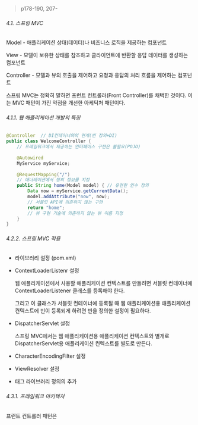 > p178-190, 207-



###### 4.1. 스프링 MVC

Model - 애플리케이션 상태(데이터)나 비즈니스 로직을 제공하는 컴포넌트

View - 모델이 보유한 상태를 참조하고 클라이언트에 반환할 응답 데이터를 생성하는 컴포넌트

Controller - 모델과 뷰의 호출을 제어하고 요청과 응답의 처리 흐름을 제어하는 컴포넌트

스프링 MVC는 정확히 말하면 프런트 컨트롤러(Front Controller)를 채택한 것이다. 이는 MVC 패턴이 가진 약점을 개선한 아케틱처 패턴이다.



###### 4.1.1. 웹 애플리케이션 개발의 특징

```java
@Controller  // DI컨테이너와의 연계(빈 정의+DI)
public class WelcomeController { 
    // 프레임워크에서 제공하는 인터페이스 구현은 불필요(POJO)
    
    @Autowired
    MyService myService;
    
    @RequestMapping("/")
    // 애너테이션에서 정의 정보를 지정
    public String home(Model model) { // 유연한 인수 정의
        Data now = myService.getCurrentData();
        model.addAttribute("now", now);
        // 서블릿 API에 의존하지 않는 구현
        return "home";
        // 뷰 구현 기술에 의존하지 않는 뷰 이름 지정
    }
}
```



###### 4.2.2. 스프링 MVC 적용

- 라이브러리 설정 (pom.xml)

- ContextLoaderListenr 설정

  웹 애플리케이션에서 사용할 애플리케이션 컨텍스트를 만들려면 서블릿 컨테이너에 ContextLoaderListener 클래스를 등록해야 한다.

  그리고 이 클래스가 서블릿 컨테이너에 등록될 때 웹 애플리케이션용 애플리케이션 컨텍스트에 빈이 등록되게 하려면 빈을 정의한 설정이 필요하다.

- DispatcherServlet 설정

  스프링 MVC에서는 웹 애플리케이션용 애플리케이션 컨텍스트와 별개로 DispatcherServlet용 애플리케이션 컨텍스트를 별도로 만든다.

- CharacterEncodingFilter 설정

- ViewResolver 설정

- 태그 라이브러리 정의의 추가



###### 4.3.1. 프레임워크 아키텍처

프런트 컨트롤러 패턴은 